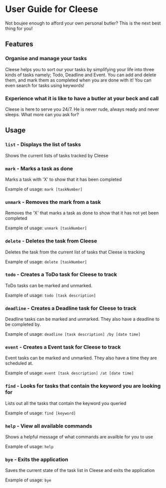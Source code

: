# User Guide for Cleese
Not boujee enough to afford your own personal butler?
This is the next best thing for you!

## Features 

### Organise and manage your tasks
Cleese helps you to sort our your tasks by simplifying your life into three kinds of tasks namely; Todo, Deadline and Event.
You can add and delete them, and mark them as completed when you are done with it! You can even search for tasks using keywords!

### Experience what it is like to have a butler at your beck and call
Cleese is here to serve you 24/7. He is never rude, always ready and never sleeps. What more can you ask for?

## Usage

### `list` - Displays the list of tasks

Shows the current lists of tasks tracked by Cleese

### `mark` - Marks a task as done

Marks a task with 'X' to show that it has been completed

Example of usage: `mark [taskNumber]`

### `unmark` - Removes the mark from a task

Removes the 'X' that marks a task as done to show that it has not yet been completed

Example of usage: `unmark [taskNumber]`

### `delete` - Deletes the task from Cleese

Deletes the task from the current list of tasks that Cleese is tracking

Example of usage: `delete [taskNumber]`

### `todo` - Creates a ToDo task for Cleese to track

ToDo tasks can be marked and unmarked.

Example of usage: `todo [task description]`

### `deadline` - Creates a Deadline task for Cleese to track

Deadline tasks can be marked and unmarked. They also have a deadline to be completed by.

Example of usage: `deadline [task description] /by [date time]`

### `event` - Creates a Event task for Cleese to track

Event tasks can be marked and unmarked. They also have a time they are scheduled at.

Example of usage: `event [task description] /at [date time]`

### `find` - Looks for tasks that contain the keyword you are looking for

Lists out all the tasks that contain the keyword you queried

Example of usage: `find [keyword]`

### `help` - View all available commands

Shows a helpful message of what commands are availble for you to use

Example of usage: `help`

### `bye` - Exits the application

Saves the current state of the task list in Cleese and exits the application

Example of usage: `bye`
